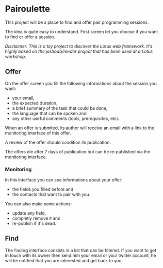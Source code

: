 # Pairoulette

This project will be a place to find and offer pair programming sessions.

The idea is quite easy to understand. First screen let you choose if you want
to find or offer a session.

_Disclaimer: This is a toy project to discover the Lotus web framework. It's
highly based on the joshoda/reeder project that has been used at a Lotus
workshop._

## Offer

On the offer screen you fill the following informations about the session you
want:

* your email,
* the expected duration,
* a brief summary of the task that could be done,
* the language that can be spoken and
* any other useful comments (tools, prerequisites, etc).

When an offer is submited, its author will receive an email with a link to the
monitoring interface of this offer.

A review of the offer should condition its publication.

The offers die after 7 days of publication but can be re-published via the
monitoring interface.

### Monitoring

In this interface you can see informations about your offer: 

* the fields you filled before and
* the contacts that want to pair with you.

You can also make some actions:

* update any field,
* completly remove it and
* re-publish if it's dead.

## Find

The finding interface consists in a list that can be filtered. If you want to
get in touch with its owner then send him your email or your twitter account,
he will be notified that you are interested and get back to you.
